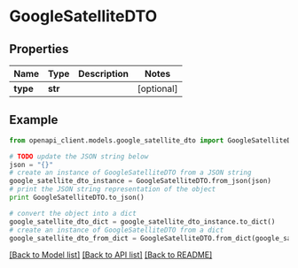 # GoogleSatelliteDTO


## Properties
Name | Type | Description | Notes
------------ | ------------- | ------------- | -------------
**type** | **str** |  | [optional] 

## Example

```python
from openapi_client.models.google_satellite_dto import GoogleSatelliteDTO

# TODO update the JSON string below
json = "{}"
# create an instance of GoogleSatelliteDTO from a JSON string
google_satellite_dto_instance = GoogleSatelliteDTO.from_json(json)
# print the JSON string representation of the object
print GoogleSatelliteDTO.to_json()

# convert the object into a dict
google_satellite_dto_dict = google_satellite_dto_instance.to_dict()
# create an instance of GoogleSatelliteDTO from a dict
google_satellite_dto_from_dict = GoogleSatelliteDTO.from_dict(google_satellite_dto_dict)
```
[[Back to Model list]](../README.md#documentation-for-models) [[Back to API list]](../README.md#documentation-for-api-endpoints) [[Back to README]](../README.md)


